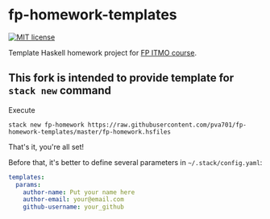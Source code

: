 # fp-homework-templates

[![MIT license](https://img.shields.io/badge/license-MIT-blue.svg)](https://github.com/pva701/fp-homework-templates/blob/master/LICENSE)

Template Haskell homework project for [FP ITMO course](https://github.com/jagajaga/FP-course-ITMO).

## This fork is intended to provide template for `stack new` command

Execute

`stack new fp-homework https://raw.githubusercontent.com/pva701/fp-homework-templates/master/fp-homework.hsfiles`

That's it, you're all set!

Before that, it's better to define several parameters in `~/.stack/config.yaml`:

```yaml
templates:
  params:
    author-name: Put your name here
    author-email: your@email.com
    github-username: your_github
```
